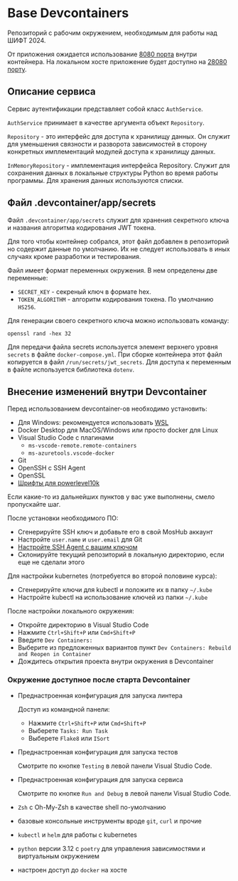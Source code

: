 # Base Devcontainers

Репозиторий с рабочим окружением, необходимым для работы над ШИФТ 2024.

От приложения ожидается использование [8080 порта](./.devcontainer/docker-compose.yml#L12) внутри контейнера.
На локальном хосте приложение будет доступно на [28080 порту](./.devcontainer/docker-compose.yml#L12).


## Описание сервиса

Сервис аутентификации представляет собой класс `AuthService`.

`AuthService` принимает в качестве аргумента объект `Repository`.

`Repository` - это интерфейс для доступа к хранилищу данных. Он служит для уменьшения связности и разворота зависимостей в сторону конкретных имплементаций модулей доступа к хранилищу данных.

`InMemoryRepository` - имплементация интерфейса Repository. Служит для сохранения данных в локальные структуры Python во время работы программы. Для хранения данных используются списки.

## Файл .devcontainer/app/secrets

Файл `.devcontainer/app/secrets` служит для хранения секретного ключа и названия алгоритма кодирования JWT токена.

Для того чтобы контейнер собрался, этот файл добавлен в репозиторий но содержит данные по умолчанию. Их не следует использовать в иных случаях кроме разработки и тестирования.

Файл имеет формат переменных окружения. В нем определены две переменные:

- `SECRET_KEY` - секреный ключ в формате hex.
- `TOKEN_ALGORITHM` - алгоритм кодирования токена. По умолчанию `HS256`.

Для генерации своего секретного ключа можно использовать команду:

```shell
openssl rand -hex 32
```

Для передачи файла secrets используется элемент верхнего уровня `secrets` в файле `docker-compose.yml`. При сборке контейнера этот файл копируется в файл `/run/secrets/jwt_secrets`. Для доступа к переменным в файле используется библиотека `dotenv`.


## Внесение изменений внутри Devcontainer

Перед использованием devcontainer-ов необходимо установить:
- Для Windows: рекомендуется использовать [WSL](https://virgo.ftc.ru/pages/viewpage.action?pageId=1084887269)
- Docker Desktop для MacOS/Windows или просто docker для Linux
- Visual Studio Code c плагинами
  - `ms-vscode-remote.remote-containers`
  - `ms-azuretools.vscode-docker`
- Git
- OpenSSH с SSH Agent
- OpenSSL
- [Шрифты для powerlevel10k](https://github.com/romkatv/powerlevel10k?tab=readme-ov-file#fonts)

Если какие-то из дальнейших пунктов у вас уже выполнены, смело пропускайте шаг.

После установки необходимого ПО:
- Сгенерируйте SSH ключ и добавьте его в свой MosHub аккаунт
- Настройте `user.name` и `user.email` для Git
- [Настройте SSH Agent c вашим ключом](https://code.visualstudio.com/remote/advancedcontainers/sharing-git-credentials)
- Склонируйте текущий репозиторий в локальную директорию, если еще не сделали этого

Для настройки kubernetes (потребуется во второй половине курса):
- Сгенерируйте ключи для kubectl и положите их в папку `~/.kube`
- Настройте kubectl на использование ключей из папки `~/.kube`

После настройки локального окружения:
- Откройте директорию в Visual Studio Code
- Нажмите `Ctrl+Shift+P` или `Cmd+Shift+P`
- Введите `Dev Containers:`
- Выберите из предложенных вариантов пункт `Dev Containers: Rebuild and Reopen in Container`
- Дождитесь открытия проекта внутри окружения в Devcontainer


### Окружение доступное после старта Devcontainer
- Преднастроенная конфигурация для запуска линтера

  Доступ из командной панели:
  - Нажмите `Ctrl+Shift+P` или `Cmd+Shift+P`
  - Выберете `Tasks: Run Task`
  - Выберете `Flake8` или `ISort`

- Преднастроенная конфигурация для запуска тестов

  Смотрите по кнопке `Testing` в левой панели Visual Studio Code.

- Преднастроенная конфигурация для запуска сервиса

  Смотрите по кнопке `Run and Debug` в левой панели Visual Studio Code.
- `Zsh` с Oh-My-Zsh в качестве shell по-умолчанию
- базовые консольные инструменты вроде `git`, `curl` и прочие
- `kubectl` и `helm` для работы с kubernetes
- `python` версии 3.12 с `poetry` для управления зависимостями и виртуальным окружением
- настроен доступ до `docker` на хосте
